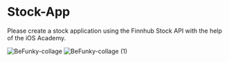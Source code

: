 # Stock-App
Please create a stock application using the Finnhub Stock API with the help of the iOS Academy.




![BeFunky-collage](https://user-images.githubusercontent.com/13213559/221334455-9c8f6205-f9ed-40b8-bc58-a0e4e5808e6e.png)
![BeFunky-collage (1)](https://user-images.githubusercontent.com/13213559/221334457-f24c905d-e0da-472a-aa11-35b9e6c65273.png)
